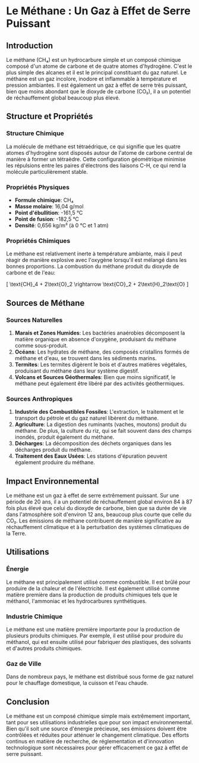 # Le Méthane : Un Gaz à Effet de Serre Puissant

## Introduction

Le méthane (CH₄) est un hydrocarbure simple et un composé chimique composé d'un atome de carbone et de quatre atomes d'hydrogène. C'est le plus simple des alcanes et il est le principal constituant du gaz naturel. Le méthane est un gaz incolore, inodore et inflammable à température et pression ambiantes. Il est également un gaz à effet de serre très puissant, bien que moins abondant que le dioxyde de carbone (CO₂), il a un potentiel de réchauffement global beaucoup plus élevé.

## Structure et Propriétés

### Structure Chimique

La molécule de méthane est tétraédrique, ce qui signifie que les quatre atomes d'hydrogène sont disposés autour de l'atome de carbone central de manière à former un tétraèdre. Cette configuration géométrique minimise les répulsions entre les paires d'électrons des liaisons C-H, ce qui rend la molécule particulièrement stable.

### Propriétés Physiques

- **Formule chimique**: CH₄
- **Masse molaire**: 16,04 g/mol
- **Point d'ébullition**: -161,5 °C
- **Point de fusion**: -182,5 °C
- **Densité**: 0,656 kg/m³ (à 0 °C et 1 atm)

### Propriétés Chimiques

Le méthane est relativement inerte à température ambiante, mais il peut réagir de manière explosive avec l'oxygène lorsqu'il est mélangé dans les bonnes proportions. La combustion du méthane produit du dioxyde de carbone et de l'eau:

\[ \text{CH}_4 + 2\text{O}_2 \rightarrow \text{CO}_2 + 2\text{H}_2\text{O} \]

## Sources de Méthane

### Sources Naturelles

1. **Marais et Zones Humides**: Les bactéries anaérobies décomposent la matière organique en absence d'oxygène, produisant du méthane comme sous-produit.
2. **Océans**: Les hydrates de méthane, des composés cristallins formés de méthane et d'eau, se trouvent dans les sédiments marins.
3. **Termites**: Les termites digèrent le bois et d'autres matières végétales, produisant du méthane dans leur système digestif.
4. **Volcans et Sources Géothermales**: Bien que moins significatif, le méthane peut également être libéré par des activités géothermiques.

### Sources Anthropiques

1. **Industrie des Combustibles Fossiles**: L'extraction, le traitement et le transport du pétrole et du gaz naturel libèrent du méthane.
2. **Agriculture**: La digestion des ruminants (vaches, moutons) produit du méthane. De plus, la culture du riz, qui se fait souvent dans des champs inondés, produit également du méthane.
3. **Décharges**: La décomposition des déchets organiques dans les décharges produit du méthane.
4. **Traitement des Eaux Usées**: Les stations d'épuration peuvent également produire du méthane.

## Impact Environnemental

Le méthane est un gaz à effet de serre extrêmement puissant. Sur une période de 20 ans, il a un potentiel de réchauffement global environ 84 à 87 fois plus élevé que celui du dioxyde de carbone, bien que sa durée de vie dans l'atmosphère soit d'environ 12 ans, beaucoup plus courte que celle du CO₂. Les émissions de méthane contribuent de manière significative au réchauffement climatique et à la perturbation des systèmes climatiques de la Terre.

## Utilisations

### Énergie

Le méthane est principalement utilisé comme combustible. Il est brûlé pour produire de la chaleur et de l'électricité. Il est également utilisé comme matière première dans la production de produits chimiques tels que le méthanol, l'ammoniac et les hydrocarbures synthétiques.

### Industrie Chimique

Le méthane est une matière première importante pour la production de plusieurs produits chimiques. Par exemple, il est utilisé pour produire du méthanol, qui est ensuite utilisé pour fabriquer des plastiques, des solvants et d'autres produits chimiques.

### Gaz de Ville

Dans de nombreux pays, le méthane est distribué sous forme de gaz naturel pour le chauffage domestique, la cuisson et l'eau chaude.

## Conclusion

Le méthane est un composé chimique simple mais extrêmement important, tant pour ses utilisations industrielles que pour son impact environnemental. Bien qu'il soit une source d'énergie précieuse, ses émissions doivent être contrôlées et réduites pour atténuer le changement climatique. Des efforts continus en matière de recherche, de réglementation et d'innovation technologique sont nécessaires pour gérer efficacement ce gaz à effet de serre puissant.